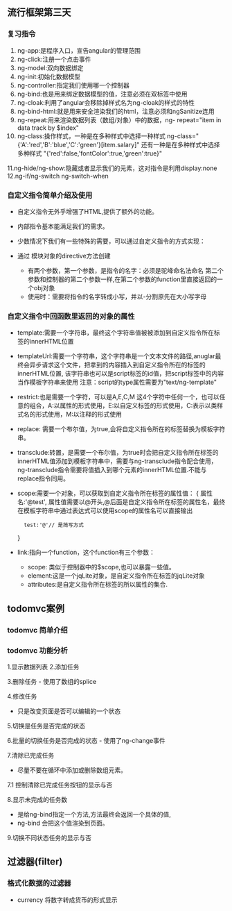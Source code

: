 ## 流行框架第三天

### 复习指令
1. ng-app:是程序入口，宣告angular的管理范围
2. ng-click:注册一个点击事件
3. ng-model:双向数据绑定
4. ng-init:初始化数据模型
5. ng-controller:指定我们使用哪一个控制器
6. ng-bind:也是用来绑定数据模型的值，注意必须在双标签中使用
7. ng-cloak:利用了angular会移除掉样式名为ng-cloak的样式的特性
8. ng-bind-html:就是用来安全渲染我们的html，注意必须和ngSanitize连用
9. ng-repeat:用来渲染数据列表（数组/对象）中的数据，ng- repeat="item in data track by $index"
10. ng-class:操作样式，一种是在多种样式中选择一种样式
    ng-class="{'A':'red','B':'blue','C':'green'}[item.salary]"
    还有一种是在多种样式中选择多种样式
    "{'red':false,'fontColor':true,'green':true}"
               
11.ng-hide/ng-show:隐藏或者显示我们的元素，这对指令是利用display:none
12.ng-if/ng-switch ng-switch-when













### 自定义指令简单介绍及使用
- 自定义指令无外乎增强了HTML,提供了额外的功能。
- 内部指令基本能满足我们的需求。
- 少数情况下我们有一些特殊的需要，可以通过自定义指令的方式实现：

- 通过 模块对象的directive方法创建
    + 有两个参数，第一个参数，是指令的名字：必须是驼峰命名法命名
                  第二个参数和控制器的第二个参数一样,在第二个参数的function里直接返回的一个obj对象
    + 使用时：需要将指令的名字转成小写，并以-分割原先在大小写字母
### 自定义指令中回函数里返回的对象的属性
- template:需要一个字符串，最终这个字符串值被被添加到自定义指令所在标签的innerHTML位置
- templateUrl:需要一个字符串，这个字符串是一个文本文件的路径,anuglar最终会异步请求这个文件，把拿到的内容插入到自定义指令所在的标签的innerHTML位置,
该字符串也可以是script标签的id值，把script标签中的内容当作模板字符串来使用
注意：script的type属性需要为"text/ng-template"

- restrict:也是需要一个字符，可以是A,E,C,M 这4个字符中任何一个，也可以任意的组合，A:以属性的形式使用，E:以自定义标签的形式使用，C:表示以类样式名的形式使用，M:以注释的形式使用
- replace: 需要一个布尔值，为true,会将自定义指令所在的标签替换为模板字符串。

- transclude:转置，是需要一个布尔值，为true时会把自定义指令所在标签的innerHTML值添加到模板字符串中，需要与ng-transclude指令配合使用，ng-transclude指令需要将值插入到哪个元素的innerHTML位置.不能与replace指令同用。

- scope:需要一个对象，可以获取到自定义指令所在标签的属性值：
    {
        属性名:'@test', 属性值需要以@开头,@后面是自定义指令所在标签的属性名，最终在模板字符串中通过表达式可以使用scope的属性名可以直接输出

        test:'@'// 是简写方式
    }
- link:指向一个function，这个function有三个参数：
    + scope: 类似于控制器中的$scope,也可以暴露一些值。
    + element:这是一个jqLite对象，是自定义指令所在标签的jqLite对象
    + attributes:是自定义指令所在标签的所以属性的集合.



## todomvc案例


### todomvc 简单介绍


### todomvc 功能分析

1.显示数据列表
2.添加任务

3.删除任务
    - 使用了数组的splice

4.修改任务
- 只是改变页面是否可以编辑的一个状态


5.切换是任务是否完成的状态

6.批量的切换任务是否完成的状态
    - 使用了ng-change事件

7.清除已完成任务
- 尽量不要在循环中添加或删除数组元素。

7.1 控制清除已完成任务按钮的显示与否 

8.显示未完成的任务数
- 是给ng-bind指定一个方法,方法最终会返回一个具体的值,
- ng-bind 会把这个值渲染到页面。

9.切换不同状态任务的显示与否



## 过滤器(filter)

### 格式化数据的过滤器
- currency 将数字转成货币的形式显示
><!-- 语法在数据模型后面加上 |currency  
        参数，通过冒号:的方式传递-->
    <p>{{money | currency :'￥' }}</p>

- date 将整数形式的日期转换为用户能够识别的形式;
><!-- 语法在数据模型后面加上 |currency  
        参数，通过冒号:的方式传递-->
    <p>{{money | currency :'￥' }}</p>

- limitTo 是控制字符串显示的长度
    + 有两个参数，第一个表示需要显示长度
                第二个表示从哪个索引开始显示

- orderBy,需要一个字符串作为参数：这个字符就是数组中元素的一个属性名
    ,默认是按升序排列的，如果给这个字符前加上一个-号表示降序排列.

- json

- 在js中使用过滤器的方式

```javascript
    // $filter其实是个方法
           // 第一个参数:就是过滤器的名字
           // 会返回一个方法
           //               + 至少有一个参数(就是使用到的数据)
           //               + 其他的参数依次是过滤器所使用到的参数
           var tmp = $filter('date')($scope.myDate,'yyyy年MM月-dd日 HH:mm:ss')
           $scope.tmp=tmp;
```

- 1234588910120
- 1234567891011

### 过滤数据的过滤器
- filter
- 一般是与ng-repeat指令共同使用
- 参数：可以是一个普通类型-angular会对这样的参数进行全局匹配;
        也可以是一个object对象-angular就会根据对象中的属性及属性值去数据中的每一个元素中寻找相应的属性，当前属性值相等的时候数据就会被显示。